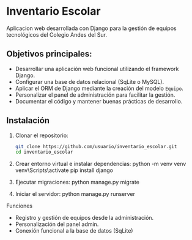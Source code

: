 # Inventario Escolar

Aplicacion web desarrollada con Django para la gestión de equipos tecnológicos del Colegio Andes del Sur.

## Objetivos principales:
- Desarrollar una aplicación web funcional utilizando el framework Django.
- Configurar una base de datos relacional (SqLite o MySQL).
- Aplicar el ORM de Django mediante la creación del modelo `Equipo`.
- Personalizar el panel de administración para facilitar la gestión.
- Documentar el código y mantener buenas prácticas de desarrollo.

## Instalación
1. Clonar el repositorio:
   ```bash
   git clone https://github.com/usuario/inventario_escolar.git
   cd inventario_escolar

2. Crear entorno virtual e instalar dependencias:
   python -m venv venv
   venv\Scripts\activate
   pip install django

3. Ejecutar migraciones:
  python manage.py migrate

4. Iniciar el servidor:
   python manage.py runserver

Funciones
* Registro y gestión de equipos desde la administración.
* Personalización del panel admin.
* Conexión funcional a la base de datos (SqLite)
